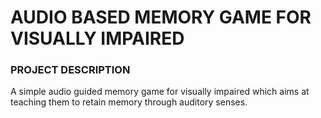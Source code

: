 # AUDIO BASED MEMORY GAME FOR VISUALLY IMPAIRED

### PROJECT DESCRIPTION
A simple audio guided memory game for visually impaired which aims at teaching them to retain memory through auditory senses.